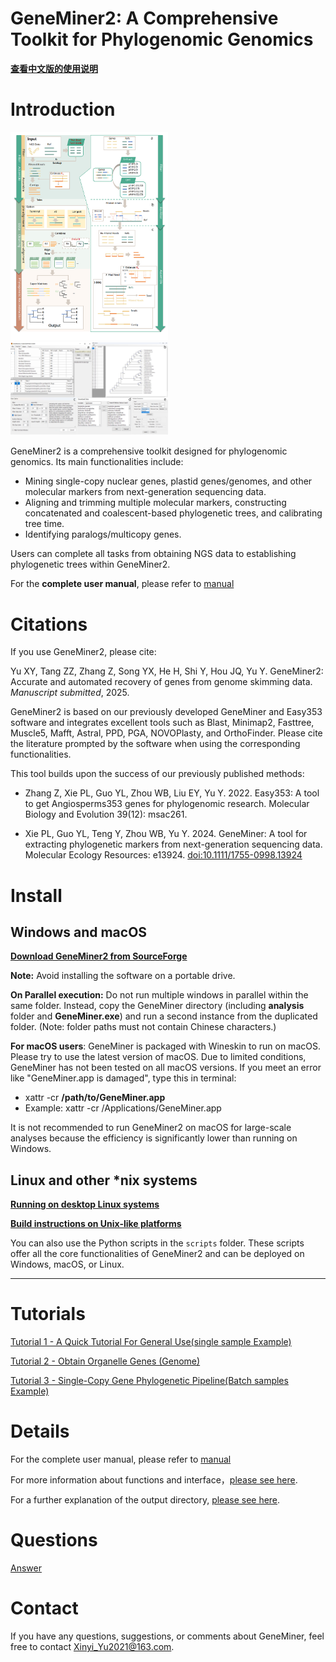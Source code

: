 # GeneMiner2: A Comprehensive Toolkit for Phylogenomic Genomics
**[查看中文版的使用说明](README_zh_cn.md)**

# Introduction


<img src="images/fig1.png" width="50%">

<img src="images/fig2.jpg" width="50%">

GeneMiner2 is a comprehensive toolkit designed for phylogenomic genomics. Its main functionalities include:
- Mining single-copy nuclear genes, plastid genes/genomes, and other molecular markers from next-generation sequencing data.
- Aligning and trimming multiple molecular markers, constructing concatenated and coalescent-based phylogenetic trees, and calibrating tree time.
- Identifying paralogs/multicopy genes.

Users can complete all tasks from obtaining NGS data to establishing phylogenetic trees within GeneMiner2.


For the **complete user manual**, please refer to [manual](manual/manual_geneminer.pdf)


# Citations

If you use GeneMiner2, please cite:

Yu XY, Tang ZZ, Zhang Z, Song YX, He H, Shi Y, Hou JQ, Yu Y. GeneMiner2: Accurate and automated recovery of genes from genome skimming data. *Manuscript submitted*, 2025.

GeneMiner2 is based on our previously developed GeneMiner and Easy353 software and integrates excellent tools such as Blast, Minimap2, Fasttree, Muscle5, Mafft, Astral, PPD, PGA, NOVOPlasty, and OrthoFinder. Please cite the literature prompted by the software when using the corresponding functionalities.


This tool builds upon the success of our previously published methods:

- Zhang Z, Xie PL, Guo YL, Zhou WB, Liu EY, Yu Y. 2022. Easy353: A tool to get Angiosperms353 genes for phylogenomic research. Molecular Biology and Evolution 39(12): msac261.


- Xie PL, Guo YL, Teng Y, Zhou WB, Yu Y. 2024. GeneMiner: A tool for extracting phylogenetic markers from next-generation sequencing data. Molecular Ecology Resources: e13924. [doi:10.1111/1755-0998.13924](https://www.researchgate.net/publication/377298770_GeneMiner_A_tool_for_extracting_phylogenetic_markers_from_next-generation_sequencing_data)



# Install

## Windows and macOS

**[Download GeneMiner2 from SourceForge](https://sourceforge.net/projects/geneminer/files/)**

**Note:** Avoid installing the software on a portable drive.

**On Parallel execution:** Do not run multiple windows in parallel within the same folder. Instead, copy the GeneMiner directory (including **analysis** folder and **GeneMiner.exe**) and run a second instance from the duplicated folder. (Note: folder paths must not contain Chinese characters.)

**For macOS users**: GeneMiner is packaged with Wineskin to run on macOS. Please try to use the latest version of macOS. Due to limited conditions, GeneMiner has not been tested on all macOS versions. If you meet an error like "GeneMiner.app is damaged", type this in terminal:
- xattr -cr **/path/to/GeneMiner.app**
- Example: xattr -cr /Applications/GeneMiner.app

It is not recommended to run GeneMiner2 on macOS for large-scale analyses because the efficiency is significantly lower than running on Windows.

## Linux and other \*nix systems

**[Running on desktop Linux systems](manual/EN_US/linux_desktop.md)**

**[Build instructions on Unix-like platforms](manual/EN_US/command_line.md)**

You can also use the Python scripts in the `scripts` folder. These scripts offer all the core functionalities of GeneMiner2 and can be deployed on Windows, macOS, or Linux.

---

# Tutorials

[Tutorial 1 - A Quick Tutorial For General Use(single sample Example)](/DEMO/DEMO1/DEMO1.md)


[Tutorial 2 - Obtain Organelle Genes (Genome)](/DEMO/DEMO2/DEMO2.md)

  
[Tutorial 3 - Single-Copy Gene Phylogenetic Pipeline(Batch samples Example)](DEMO/DEMO3/DEMO3.md)



# Details


For the complete user manual, please refer to [manual](manual/manual_geneminer.pdf)

For more information about functions and interface，[please see here](manual/EN_US/readme_detailed.md).

For a further explanation of the output directory,  [please see here](manual/EN_US/output.md).


# Questions
[Answer](manual/EN_US/FAQ.md)


# Contact
If you have any questions, suggestions, or comments about GeneMiner, feel free to contact Xinyi_Yu2021@163.com.




